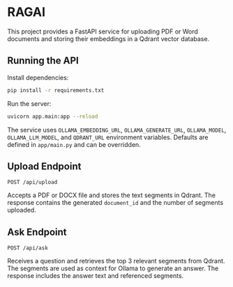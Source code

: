 # RAGAI

This project provides a FastAPI service for uploading PDF or Word documents and storing their embeddings in a Qdrant vector database.

## Running the API
Install dependencies:
```bash
pip install -r requirements.txt
```
Run the server:
```bash
uvicorn app.main:app --reload
```
The service uses `OLLAMA_EMBEDDING_URL`, `OLLAMA_GENERATE_URL`, `OLLAMA_MODEL`,
`OLLAMA_LLM_MODEL`, and `QDRANT_URL` environment variables. Defaults are defined in `app/main.py` and can be
overridden.

## Upload Endpoint
`POST /api/upload`

Accepts a PDF or DOCX file and stores the text segments in Qdrant. The response contains the generated `document_id` and the number of segments uploaded.

## Ask Endpoint
`POST /api/ask`

Receives a question and retrieves the top 3 relevant segments from Qdrant. The segments are used as context for Ollama to generate an answer. The response includes the answer text and referenced segments.
